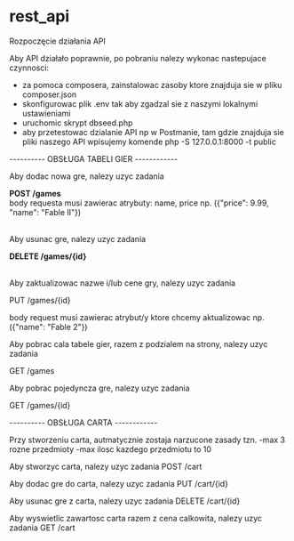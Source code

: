 # rest_api
Rozpoczęcie działania API

Aby API działało poprawnie, po pobraniu nalezy wykonac nastepujace czynnosci:
  - za pomoca composera, zainstalowac zasoby ktore znajduja sie w pliku composer.json
  - skonfigurowac plik .env tak aby zgadzal sie z naszymi lokalnymi ustawieniami
  - uruchomic skrypt dbseed.php
  - aby przetestowac dzialanie API np w Postmanie, tam gdzie znajduja sie pliki naszego API wpisujemy komende 
    php -S 127.0.0.1:8000 -t public


---------- OBSŁUGA TABELI GIER ------------
  
  
  Aby dodac nowa gre, nalezy uzyc zadania
  
  <b>POST /games</b><br />
  body requesta musi zawierac atrybuty: name, price np. ({"price": 9.99, "name": "Fable II"})<br /><br />
  
  
  Aby usunac gre, nalezy uzyc zadania
  
  <b>DELETE /games/{id}</b><br /><br />
  
  
  Aby zaktualizowac nazwe i/lub cene gry, nalezy uzyc zadania
  
  PUT /games/{id}
  
  body request musi zawierac atrybut/y ktore chcemy aktualizowac np.({"name": "Fable 2"})
  
  
  Aby pobrac cala tabele gier, razem z podzialem na strony, nalezy uzyc zadania
  
  GET  /games
  
  
  Aby pobrac pojedyncza gre, nalezy uzyc zadania
  
  GET /games/{id}
  
  
---------- OBSŁUGA CARTA ------------

  Przy stworzeniu carta, autmatycznie zostaja narzucone zasady tzn.
    -max 3 rozne przedmioty
    -max ilosc kazdego przedmiotu to 10
  
  Aby stworzyc carta, nalezy uzyc zadania
  POST /cart
  
  Aby dodac gre do carta, nalezy uzyc zadania
  PUT /cart/{id}
  
  Aby usunac gre z carta, nalezy uzyc zadania
  DELETE /cart/{id}
  
  Aby wyswietlic zawartosc carta razem z cena calkowita, nalezy uzyc zadania
  GET /cart
  
    
